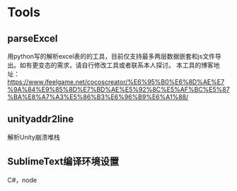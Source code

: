 # Tools
## parseExcel
用python写的解析excel表的的工具，目前仅支持最多两层数据嵌套和js文件导出。如有更变态的需求，请自行修改工具或者联系本人探讨。
本工具的博客地址：https://www.ifeelgame.net/cocoscreator/%E6%95%B0%E6%8D%AE%E7%9A%84%E9%85%8D%E7%BD%AE%E5%92%8C%E5%AF%BC%E5%87%BA%E8%A7%A3%E5%86%B3%E6%96%B9%E6%A1%88/

## unityaddr2line
解析Unity崩溃堆栈

## SublimeText编译环境设置
C#，node
